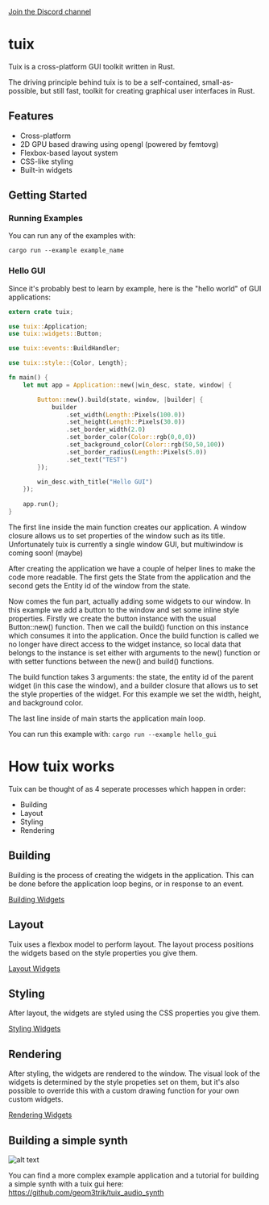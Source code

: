 [Join the Discord channel](https://discord.gg/mcAPGRPN)

# tuix
Tuix is a cross-platform GUI toolkit written in Rust.

The driving principle behind tuix is to be a self-contained, small-as-possible, but still fast, toolkit for creating graphical user interfaces in Rust. 

## Features

 - Cross-platform
 - 2D GPU based drawing using opengl (powered by femtovg)
 - Flexbox-based layout system
 - CSS-like styling
 - Built-in widgets

## Getting Started

### Running Examples

You can run any of the examples with:
```
cargo run --example example_name
```

### Hello GUI
Since it's probably best to learn by example, here is the "hello world" of GUI applications:

```Rust
extern crate tuix;

use tuix::Application;
use tuix::widgets::Button;

use tuix::events::BuildHandler;

use tuix::style::{Color, Length};

fn main() {
    let mut app = Application::new(|win_desc, state, window| {

        Button::new().build(state, window, |builder| {
            builder
                .set_width(Length::Pixels(100.0))
                .set_height(Length::Pixels(30.0))
                .set_border_width(2.0)
                .set_border_color(Color::rgb(0,0,0))
                .set_background_color(Color::rgb(50,50,100))
                .set_border_radius(Length::Pixels(5.0))
                .set_text("TEST")
        });        

        win_desc.with_title("Hello GUI")
    });
        
    app.run();
}
```

The first line inside the main function creates our application. A window closure allows us to set properties of the window such as its title. Unfortunately tuix is currently a single window GUI, but multiwindow is coming soon! (maybe)

After creating the application we have a couple of helper lines to make the code more readable. The first gets the State from the application and the second gets the Entity id of the window from the state.

Now comes the fun part, actually adding some widgets to our window. In this example we add a button to the window and set some inline style properties. Firstly we create the button instance with the usual Button::new() function. Then we call the build() function on this instance which consumes it into the application. Once the build function is called we no longer have direct access to the widget instance, so local data that belongs to the instance is set either with arguments to the new() function or with setter functions between the new() and build() functions.

The build function takes 3 arguments: the state, the entity id of the parent widget (in this case the window), and a builder closure that allows us to set the style properties of the widget. For this example we set the width, height, and background color.

The last line inside of main starts the application main loop.

You can run this example with: ```cargo run --example hello_gui```

# How tuix works

Tuix can be thought of as 4 seperate processes which happen in order:

- Building
- Layout
- Styling
- Rendering

## Building
Building is the process of creating the widgets in the application. This can be done before the application loop begins, or in response to an event.

[Building Widgets](https://github.com/geom3trik/tuix/wiki/Building-Widgets)

## Layout
Tuix uses a flexbox model to perform layout. The layout process positions the widgets based on the style properties you give them.

[Layout Widgets](https://github.com/geom3trik/tuix/wiki/Layout-Widgets)

## Styling
After layout, the widgets are styled using the CSS properties you give them.

[Styling Widgets](https://github.com/geom3trik/tuix/wiki/Styling-Widgets)

## Rendering
After styling, the widgets are rendered to the window. The visual look of the widgets is determined by the style propeties set on them, but it's also possible to override this with a custom drawing function for your own custom widgets.

[Rendering Widgets](https://github.com/geom3trik/tuix/wiki/Rendering-Widgets)

## Building a simple synth

![alt text](https://github.com/geom3trik/tuix_audio_synth/blob/main/screenshot.png?raw=true)

You can find a more complex example application and a tutorial for building a simple synth with a tuix gui here: https://github.com/geom3trik/tuix_audio_synth



